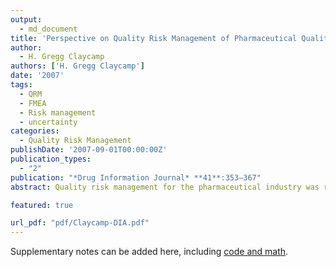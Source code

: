 ```yaml
---
output:
  - md_document
title: 'Perspective on Quality Risk Management of Pharmaceutical Quality'
author:
  - H. Gregg Claycamp
authors: ['H. Gregg Claycamp']
date: '2007'
tags:
  - QRM
  - FMEA
  - Risk management
  - uncertainty
categories:
  - Quality Risk Management
publishDate: '2007-09-01T00:00:00Z'
publication_types:
  - "2"
publication: "*Drug Information Journal* **41**:353–367"
abstract: Quality risk management for the pharmaceutical industry was recently defined in internationally harmonized guidance as a systematic process for the assessment, control, communication, and review of risks to the quality of the drug product across the product life cycle. Two overarching principles for quality risk  management are that evaluations of risk should be scientifically based and ultimately linked to risk to the patient, and the level of effort and documentation of quality risk management processes should be commensurate with the level of risk. Numerous tools for risk management come from other applied sciences and manufacturing having a longer history of risk management. The degree of quantitative sophistication among tools varies from generalized and qualitative, “high-level” tools to computationally rigorous, “low-level,” quantitative tools. Risk is described in recent guidance as a combination of the probability of occurrence of harm and the severity of that harm. Risk management always comes with uncertainty, given that it calls for  projections of the likelihood of adverse events for given severities. As a relatively new application of risk management, quality risk management can benefit from adapting existing theory and practice to pharmaceutical manufacturing.   

featured: true

url_pdf: "pdf/Claycamp-DIA.pdf"
---
```

 

Supplementary notes can be added here, including [code and math](https://sourcethemes.com/academic/docs/writing-markdown-latex/).  
